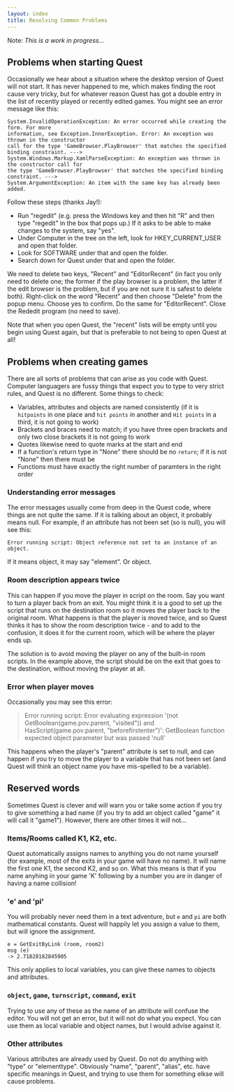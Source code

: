 ```yaml
---
layout: index
title: Resolving Common Problems
---
```



Note: _This is a work in progress..._


Problems when starting Quest
----------------------------

Occasionally we hear about a situation where the desktop version of Quest will not start. It has never happened to me, which makes finding the root cause very tricky, but for whatever reason Quest has got a double entry in the list of recently played or recently edited games. You might see an error message like this:

```
System.InvalidOperationException: An error occurred while creating the form. For more
information, see Exception.InnerException. Error: An exception was thrown in the constructor
call for the type 'GameBrowser.PlayBrowser' that matches the specified binding constraint. --->
System.Windows.Markup.XamlParseException: An exception was thrown in the constructor call for
the type 'GameBrowser.PlayBrowser' that matches the specified binding constraint. ---> 
System.ArgumentException: An item with the same key has already been added.
```

Follow these steps (thanks Jay!):

-    Run "regedit" (e.g. press the Windows key and then hit "R" and then type "regedit" in the box that pops up.) If it asks to be able to make changes to the system, say "yes".
-    Under Computer in the tree on the left, look for HKEY_CURRENT_USER and open that folder.
-    Look for SOFTWARE under that and open the folder.
-    Search down for Quest under that and open the folder.

We need to delete two keys, "Recent" and "EditorRecent" (in fact you only need to delete one; the former if the play browser is a problem, the latter if the edit browser is the problem, but if you are not sure it is safest to delete both). Right-click on the word "Recent" and then choose "Delete" from the popup menu. Choose yes to confirm. Do the same for "EditorRecent". Close the Rededit program (no need to save).

Note that when you open Quest, the "recent" lists will be empty until you begin using Quest again, but that is preferable to not being to open Quest at all!



Problems when creating games
----------------------------

There are all sorts of problems that can arise as you code with Quest. Computer languagers are fussy things that expect you to type to very strict rules, and Quest is no different. Some things to check:

- Variables, attributes and objects are named consistently (if it is `hitpoints` in one place and `hit points` in another and `Hit points` in a third, it is not going to work)
- Brackets and braces need to match; if you have three open brackets and only two close brackets it is not going to work
- Quotes likewise need to quote marks at the start and end
- If a function's return type in "None" there should be no `return`; if it is not "None" then there must be
- Functions must have exactly the right number of paramters in the right order


### Understanding error messages

The error messages usually come from deep in the Quest code, where things are not quite the same. If it is talking about an object, it probably means null. For example, if an attribute has not been set (so is null), you will see this:
```
Error running script: Object reference not set to an instance of an object.
```

If it means object, it may say "element". Or object.


### Room description appears twice

This can happen if you move the player in script on the room. Say you want to turn a player back from an exit. You might think it is a good to set up the script that runs on the destination room so it moves the player back to the original room. What happens is that the player is moved twice, and so Quest thinks it has to show the room description twice - and to add to the confusion, it does it for the current room, which will be where the player ends up.

The solution is to avoid moving the player on any of the built-in room scripts. In the example above, the script should be on the exit that goes to the destination, without moving the player at all.


### Error when player moves

Occasionally you may see this error:

> Error running script: Error evaluating expression '(not GetBoolean(game.pov.parent, "visited")) and HasScript(game.pov.parent, "beforefirstenter")': GetBoolean function expected object parameter but was passed 'null'

This happens when the player's "parent" attribute is set to null, and can happen if you try to move the player to a variable that has not been set (and Quest will think an object name you have mis-spelled to be a variable).


Reserved words
--------------

Sometimes Quest is clever and will warn you or take some action if you try to give something a bad name (if you try to add an object called "game" it will call it "game1"). However, there are other times it will not...

### Items/Rooms called K1, K2, etc.

Quest automatically assigns names to anything you do not name yourself (for example, most of the exits in your game will have no name). It will name the first one K1, the second K2, and so on. What this means is that if you name anyhing in your game 'K' following by a number you are in danger of having a name collision!

### 'e' and 'pi'

You will probably never need them in a text adventure, but `e` and `pi` are both mathematical constants. Quest will happily let you assign a value to them, but will ignore the assignment.

```
e = GetExitByLink (room, room2)
msg (e)
-> 2.71828182845905
```

This only applies to local variables, you can give these names to objects and attributes.

### `object`, `game`, `turnscript`, `command`, `exit`

Trying to use any of these as the name of an attribute will confuse the editor. You will not get an error, but it will not do what you expect. You can use them as local variable and object names, but I would advise against it.

### Other attributes

Various attributes are already used by Quest. Do not do anything with "type" or "elementtype". Obviously "name", "parent", "alias", etc. have specific meanings in Quest, and trying to use them for something elkse will cause problems.
